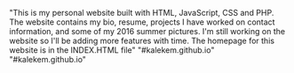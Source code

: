 
"This is my personal website built with HTML, JavaScript, CSS and PHP. 
The website contains my bio, resume, projects I have worked on contact information, and some of my 2016 summer pictures.
I'm still working on the website so I'll be adding more features with time. The homepage for this website is in the INDEX.HTML file"
"#kalekem.github.io" 
"#kalekem.github.io" 

